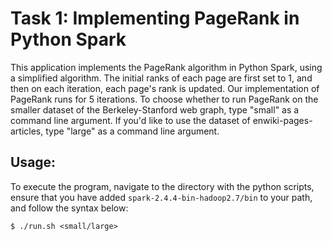 # Task 1: Implementing PageRank in Python Spark

This application implements the PageRank algorithm in Python Spark, using a simplified algorithm. The initial ranks of each page are first set to 1, and then on each iteration, each page's rank is updated. Our implementation of PageRank runs for 5 iterations. 
To choose whether to run PageRank on the smaller dataset of the Berkeley-Stanford web graph, type "small" as a command line argument. If you'd like to use the dataset of enwiki-pages-articles, type "large" as a command line argument. 

## Usage:
To execute the program, navigate to the directory with the python scripts, ensure that you have added `spark-2.4.4-bin-hadoop2.7/bin` to your path, and follow the syntax below:
```
$ ./run.sh <small/large> 
```
